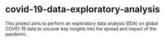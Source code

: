 # covid-19-data-exploratory-analysis
 This project aims to perform an exploratory data analysis (EDA) on global COVID-19 data to uncover key insights into the spread and impact of the pandemic.

